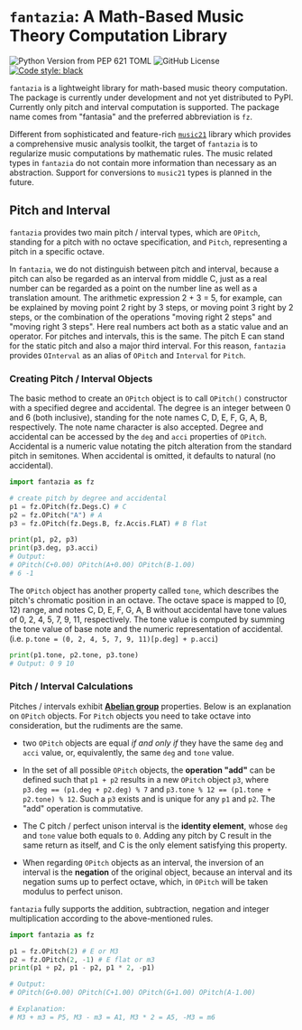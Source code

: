 # `fantazia`: A Math-Based Music Theory Computation Library

![Python Version from PEP 621 TOML](https://img.shields.io/python/required-version-toml?tomlFilePath=https%3A%2F%2Fraw.githubusercontent.com%2Fvanleefxp%2Ffantazia%2Fmaster%2Fpyproject.toml) ![GitHub License](https://img.shields.io/github/license/vanleefxp/fantazia)
 [![Code style: black](https://img.shields.io/badge/code%20style-black-000000.svg)](https://github.com/psf/black) 

`fantazia` is a lightweight library for math-based music theory computation. The package is currently under development and not yet distributed to PyPI. Currently only pitch and interval computation is supported. The package name comes from "fantasia" and the preferred abbreviation is `fz`.

Different from sophisticated and feature-rich [`music21`](https://github.com/cuthbertLab/music21) library which provides a comprehensive music analysis toolkit, the target of `fantazia` is to regularize music computations by mathematic rules. The music related types in `fantazia` do not contain more information than necessary as an abstraction. Support for conversions to `music21` types is planned in the future.

## Pitch and Interval

`fantazia` provides two main pitch / interval types, which are `OPitch`, standing for a pitch with no octave specification, and `Pitch`, representing a pitch in a specific octave.

In `fantazia`, we do not distinguish between pitch and interval, because a pitch can also be regarded as an interval from middle C, just as a real number can be regarded as a point on the number line as well as a translation amount. The arithmetic expression 2 + 3 = 5, for example, can be explained by moving point 2 right by 3 steps, or moving point 3 right by 2 steps, or the combination of the operations "moving right 2 steps" and "moving right 3 steps". Here real numbers act both as a static value and an operator. For pitches and intervals, this is the same. The pitch E can stand for the static pitch and also a major third interval. For this reason, `fantazia` provides `OInterval` as an alias of `OPitch` and `Interval` for `Pitch`. 

### Creating Pitch / Interval Objects

The basic method to create an `OPitch` object is to call `OPitch()` constructor with a specified degree and accidental. The degree is an integer between 0 and 6 (both inclusive), standing for the note names C, D, E, F, G, A, B, respectively. The note name character is also accepted. Degree and accidental can be accessed by the `deg` and `acci` properties of `OPitch`. Accidental is a numeric value notating the pitch alteration from the standard pitch in semitones. When accidental is omitted, it defaults to natural (no accidental).

```python
import fantazia as fz

# create pitch by degree and accidental
p1 = fz.OPitch(fz.Degs.C) # C
p2 = fz.OPitch("A") # A
p3 = fz.OPitch(fz.Degs.B, fz.Accis.FLAT) # B flat

print(p1, p2, p3)
print(p3.deg, p3.acci)
# Output: 
# OPitch(C+0.00) OPitch(A+0.00) OPitch(B-1.00)
# 6 -1
```

The `OPitch` object has another property called `tone`, which describes the pitch's chromatic position in an octave. The octave space is mapped to [0, 12) range, and notes C, D, E, F, G, A, B without accidental have tone values of 0, 2, 4, 5, 7, 9, 11, respectively. The tone value is computed by summing the tone value of base note and the numeric representation of accidental. (i.e. `p.tone = (0, 2, 4, 5, 7, 9, 11)[p.deg] + p.acci`)

```python
print(p1.tone, p2.tone, p3.tone)
# Output: 0 9 10
```

### Pitch / Interval Calculations

Pitches / intervals exhibit [**Abelian group**](https://en.wikipedia.org/wiki/Abelian_group) properties. Below is an explanation on `OPitch` objects. For `Pitch` objects you need to take octave into consideration, but the rudiments are the same.

* two `OPitch` objects are equal *if and only if* they have the same `deg` and `acci` value, or, equivalently, the same `deg` and `tone` value.

* In the set of all possible `OPitch` objects, the **operation "add"** can be defined such that `p1 + p2` results in a new `OPitch` object `p3`, where `p3.deg == (p1.deg + p2.deg) % 7` and `p3.tone % 12 == (p1.tone + p2.tone) % 12`. Such a `p3` exists and is unique for any `p1` and `p2`. The "add" operation is commutative.

* The C pitch / perfect unison interval is the **identity element**, whose `deg` and `tone` value both equals to `0`. Adding any pitch by C result in the same return as itself, and C is the only element satisfying this property.

* When regarding `OPitch` objects as an interval, the inversion of an interval is the **negation** of the original object, because an interval and its negation sums up to perfect octave, which, in `OPitch` will be taken modulus to perfect unison.

`fantazia` fully supports the addition, subtraction, negation and integer multiplication according to the above-mentioned rules.

```python
import fantazia as fz

p1 = fz.OPitch(2) # E or M3
p2 = fz.OPitch(2, -1) # E flat or m3
print(p1 + p2, p1 - p2, p1 * 2, -p1)

# Output:
# OPitch(G+0.00) OPitch(C+1.00) OPitch(G+1.00) OPitch(A-1.00)

# Explanation:
# M3 + m3 = P5, M3 - m3 = A1, M3 * 2 = A5, -M3 = m6
```
